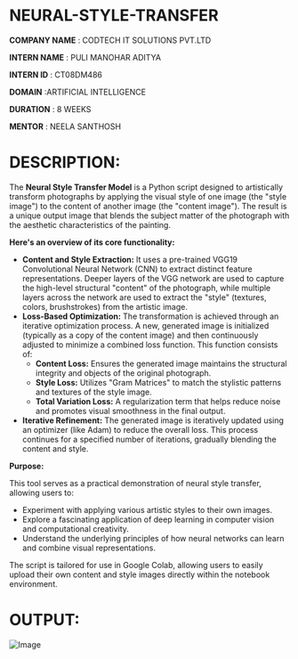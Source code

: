 # NEURAL-STYLE-TRANSFER

**COMPANY NAME** : CODTECH IT SOLUTIONS PVT.LTD

**INTERN NAME**  : PULI MANOHAR ADITYA

**INTERN ID**    : CT08DM486

**DOMAIN**       :ARTIFICIAL INTELLIGENCE

**DURATION**    : 8 WEEKS

**MENTOR**      : NEELA SANTHOSH

# **DESCRIPTION**:
The **Neural Style Transfer Model** is a Python script designed to artistically transform photographs by applying the visual style of one image (the "style image") to the content of another image (the "content image"). The result is a unique output image that blends the subject matter of the photograph with the aesthetic characteristics of the painting.

**Here's an overview of its core functionality:**

* **Content and Style Extraction:** It uses a pre-trained VGG19 Convolutional Neural Network (CNN) to extract distinct feature representations. Deeper layers of the VGG network are used to capture the high-level structural "content" of the photograph, while multiple layers across the network are used to extract the "style" (textures, colors, brushstrokes) from the artistic image.
* **Loss-Based Optimization:** The transformation is achieved through an iterative optimization process. A new, generated image is initialized (typically as a copy of the content image) and then continuously adjusted to minimize a combined loss function. This function consists of:
    * **Content Loss:** Ensures the generated image maintains the structural integrity and objects of the original photograph.
    * **Style Loss:** Utilizes "Gram Matrices" to match the stylistic patterns and textures of the style image.
    * **Total Variation Loss:** A regularization term that helps reduce noise and promotes visual smoothness in the final output.
* **Iterative Refinement:** The generated image is iteratively updated using an optimizer (like Adam) to reduce the overall loss. This process continues for a specified number of iterations, gradually blending the content and style.

**Purpose:**

This tool serves as a practical demonstration of neural style transfer, allowing users to:

* Experiment with applying various artistic styles to their own images.
* Explore a fascinating application of deep learning in computer vision and computational creativity.
* Understand the underlying principles of how neural networks can learn and combine visual representations.

The script is tailored for use in Google Colab, allowing users to easily upload their own content and style images directly within the notebook environment.

# **OUTPUT**:
![Image](https://github.com/user-attachments/assets/c4bb07e7-c13a-40d0-ba5f-5eb812ea2372)

